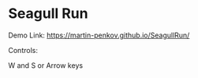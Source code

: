 # Seagull Run

Demo Link: https://martin-penkov.github.io/SeagullRun/

Controls:

W and S or Arrow keys

